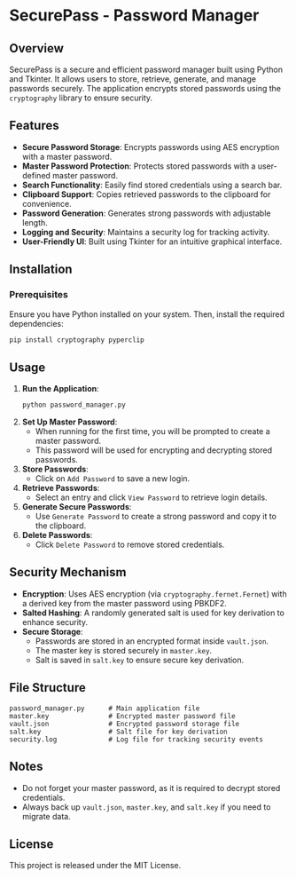 # SecurePass - Password Manager

## Overview
SecurePass is a secure and efficient password manager built using Python and Tkinter. It allows users to store, retrieve, generate, and manage passwords securely. The application encrypts stored passwords using the `cryptography` library to ensure security.

## Features
- **Secure Password Storage**: Encrypts passwords using AES encryption with a master password.
- **Master Password Protection**: Protects stored passwords with a user-defined master password.
- **Search Functionality**: Easily find stored credentials using a search bar.
- **Clipboard Support**: Copies retrieved passwords to the clipboard for convenience.
- **Password Generation**: Generates strong passwords with adjustable length.
- **Logging and Security**: Maintains a security log for tracking activity.
- **User-Friendly UI**: Built using Tkinter for an intuitive graphical interface.

## Installation
### Prerequisites
Ensure you have Python installed on your system. Then, install the required dependencies:
```sh
pip install cryptography pyperclip
```

## Usage
1. **Run the Application**:
   ```sh
   python password_manager.py
   ```
2. **Set Up Master Password**:
   - When running for the first time, you will be prompted to create a master password.
   - This password will be used for encrypting and decrypting stored passwords.
3. **Store Passwords**:
   - Click on `Add Password` to save a new login.
4. **Retrieve Passwords**:
   - Select an entry and click `View Password` to retrieve login details.
5. **Generate Secure Passwords**:
   - Use `Generate Password` to create a strong password and copy it to the clipboard.
6. **Delete Passwords**:
   - Click `Delete Password` to remove stored credentials.

## Security Mechanism
- **Encryption**: Uses AES encryption (via `cryptography.fernet.Fernet`) with a derived key from the master password using PBKDF2.
- **Salted Hashing**: A randomly generated salt is used for key derivation to enhance security.
- **Secure Storage**:
  - Passwords are stored in an encrypted format inside `vault.json`.
  - The master key is stored securely in `master.key`.
  - Salt is saved in `salt.key` to ensure secure key derivation.

## File Structure
```
password_manager.py      # Main application file
master.key               # Encrypted master password file
vault.json               # Encrypted password storage file
salt.key                 # Salt file for key derivation
security.log             # Log file for tracking security events
```

## Notes
- Do not forget your master password, as it is required to decrypt stored credentials.
- Always back up `vault.json`, `master.key`, and `salt.key` if you need to migrate data.

## License
This project is released under the MIT License.

